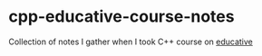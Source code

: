 # cpp-educative-course-notes
Collection of notes I gather when I took C++ course on [educative](https://www.educative.io)
